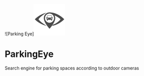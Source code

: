 ![Parking Eye]<img src="logo.jfif" width="100">

# ParkingEye

Search engine for parking spaces according to outdoor cameras 
